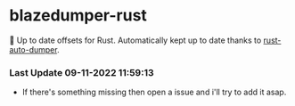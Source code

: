 # blazedumper-rust

🚀 Up to date offsets for Rust. Automatically kept up to date thanks to [rust-auto-dumper](https://github.com/Akandesh/rust-auto-dumper).


### Last Update 09-11-2022 11:59:13
- If there's something missing then open a issue and i'll try to add it asap.
